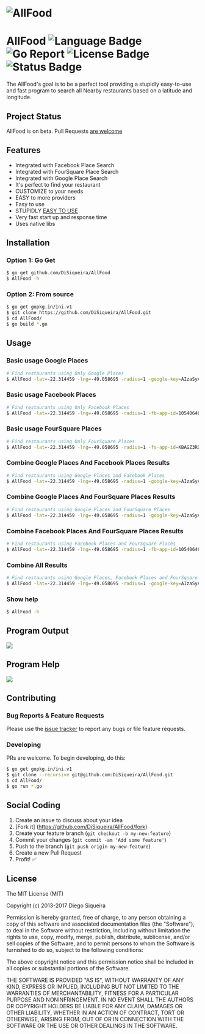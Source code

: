 # ![AllFood](http://image.prntscr.com/image/09975b3d3a664237a08c2c7811692415.png)

# AllFood ![Language Badge](https://img.shields.io/badge/Language-Go-blue.svg) ![Go Report](https://goreportcard.com/badge/github.com/DiSiqueira/AllFood) ![License Badge](https://img.shields.io/badge/License-MIT-blue.svg) ![Status Badge](https://img.shields.io/badge/Status-Beta-brightgreen.svg)

The AllFood's goal is to be a perfect tool providing a stupidly easy-to-use and fast program to search all Nearby restaurants based on a latitude and longitude.

## Project Status

AllFood is on beta. Pull Requests [are welcome](https://github.com/DiSiqueira/AllFood#social-coding)

## Features

- Integrated with Facebook Place Search
- Integrated with FourSquare Place Search
- Integrated with Google Place Search
- It's perfect to find your restaurant
- CUSTOMIZE to your needs
- EASY to more providers
- Easy to use
- STUPIDLY [EASY TO USE](https://github.com/DiSiqueira/AllFood#usage)
- Very fast start up and response time
- Uses native libs

## Installation

### Option 1: Go Get

```bash
$ go get github.com/DiSiqueira/AllFood
$ AllFood -h
```

### Option 2: From source

```bash
$ go get gopkg.in/ini.v1
$ git clone https://github.com/DiSiqueira/AllFood.git
$ cd AllFood/
$ go build *.go
```

## Usage

### Basic usage Google Places

```bash
# Find restaurants using Only Google Places
$ AllFood -lat=-22.314459 -lng=-49.058695 -radius=1 -google-key=AIzaSyAOEARYwKidXTiNkM982OP21A8LOAAAZ
```

### Basic usage Facebook Places

```bash
# Find restaurants using Only Facebook Places
$ AllFood -lat=-22.314459 -lng=-49.058695 -radius=1 -fb-app-id=1054064656577111 -fb-app-secret=5abbabac4f45764d534704f24e4a5aaa
```

### Basic usage FourSquare Places

```bash
# Find restaurants using Only FourSquare Places
$ AllFood -lat=-22.314459 -lng=-49.058695 -radius=1 -fs-app-id=KBAGZ3RDIEGOI42A241ADIEGOSDWULOLIQCCHK20NFSCU -fs-app-secret=2G4VSOHLOLNHBW3CBCSKWIGSLA5XM5NG11WHLOLR52FW4GCYAAA
```

### Combine Google Places And Facebook Places Results

```bash
# Find restaurants using Google Places and Facebook Places
$ AllFood -lat=-22.314459 -lng=-49.058695 -radius=1 -google-key=AIzaSyAOEARYwKidXTiNkM982OP21A8LOLAAA -fb-app-id=1054064656577111 -fb-app-secret=5abbabac4f45764d534704f24e4a5aaa
```

### Combine Google Places And FourSquare Places Results

```bash
# Find restaurants using Google Places and FourSquare Places
$ AllFood -lat=-22.314459 -lng=-49.058695 -radius=1 -google-key=AIzaSyAOEARYwKidXTiNkM982OP21A8LOLAAA -fs-app-id=KBAGZ3RDIEGOI42A241ADIEGOSDWULOLIQCCHK20NFSCU -fs-app-secret=2G4VSOHLOLNHBW3CBCSKWIGSLA5XM5NG11WHLOLR52FW4GCYAAA
```

### Combine Facebook Places And FourSquare Places Results

```bash
# Find restaurants using Facebook Places and FourSquare Places
$ AllFood -lat=-22.314459 -lng=-49.058695 -radius=1 -fb-app-id=1054064656577111 -fb-app-secret=5abbabac4f45764d534704f24e145aaa -fs-app-id=KBAGZ3RDIEGOI42A241ADIEGOSDWULOLIQCCHK20NFSCU -fs-app-secret=2G4VSOHLOLNHBW3CBCSKWIGSLA5XM5NG11WHLOLR52FW4GCYAAA
```

### Combine All Results

```bash
# Find restaurants using Google Places, Facebook Places and FourSquare Places
$ AllFood -lat=-22.314459 -lng=-49.058695 -radius=1 -google-key=AIzaSyAOEARYwKidXTiNkM982OP21A8LOLAAA -fb-app-id=1054064656577111 -fb-app-secret=5abbabac4f45764d534704f24e145aaa -fs-app-id=KBAGZ3RDIEGOI42A241ADIEGOSDWULOLIQCCHK20NFSCU -fs-app-secret=2G4VSOHLOLNHBW3CBCSKWIGSLA5XM5NG11WHLOLR52FW4GCYAAA
```

### Show help

```bash
$ AllFood -h
```

## Program Output

![](http://image.prntscr.com/image/bfd678a833a949f3b3caa8331b376f37.png)

## Program Help

![](http://image.prntscr.com/image/7ad9e94e11d049a992b202cbc764eadf.png)

## Contributing

### Bug Reports & Feature Requests

Please use the [issue tracker](https://github.com/DiSiqueira/AllFood/issues) to report any bugs or file feature requests.

### Developing

PRs are welcome. To begin developing, do this:

```bash
$ go get gopkg.in/ini.v1
$ git clone --recursive git@github.com:DiSiqueira/AllFood.git
$ cd AllFood/
$ go run *.go
```

## Social Coding

1. Create an issue to discuss about your idea
2. [Fork it] (https://github.com/DiSiqueira/AllFood/fork)
3. Create your feature branch (`git checkout -b my-new-feature`)
4. Commit your changes (`git commit -am 'Add some feature'`)
5. Push to the branch (`git push origin my-new-feature`)
6. Create a new Pull Request
7. Profit! :white_check_mark:

## License

The MIT License (MIT)

Copyright (c) 2013-2017 Diego Siqueira

Permission is hereby granted, free of charge, to any person obtaining a copy
of this software and associated documentation files (the "Software"), to deal
in the Software without restriction, including without limitation the rights
to use, copy, modify, merge, publish, distribute, sublicense, and/or sell
copies of the Software, and to permit persons to whom the Software is
furnished to do so, subject to the following conditions:

The above copyright notice and this permission notice shall be included in
all copies or substantial portions of the Software.

THE SOFTWARE IS PROVIDED "AS IS", WITHOUT WARRANTY OF ANY KIND, EXPRESS OR
IMPLIED, INCLUDING BUT NOT LIMITED TO THE WARRANTIES OF MERCHANTABILITY,
FITNESS FOR A PARTICULAR PURPOSE AND NONINFRINGEMENT.  IN NO EVENT SHALL THE
AUTHORS OR COPYRIGHT HOLDERS BE LIABLE FOR ANY CLAIM, DAMAGES OR OTHER
LIABILITY, WHETHER IN AN ACTION OF CONTRACT, TORT OR OTHERWISE, ARISING FROM,
OUT OF OR IN CONNECTION WITH THE SOFTWARE OR THE USE OR OTHER DEALINGS IN
THE SOFTWARE.